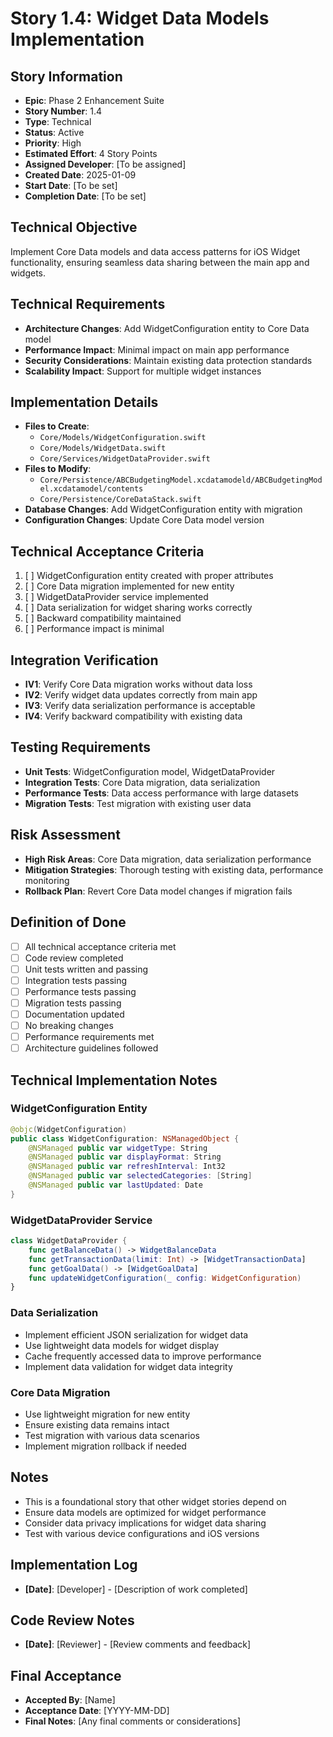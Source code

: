 # Story 1.4: Widget Data Models Implementation

## Story Information
- **Epic**: Phase 2 Enhancement Suite
- **Story Number**: 1.4
- **Type**: Technical
- **Status**: Active
- **Priority**: High
- **Estimated Effort**: 4 Story Points
- **Assigned Developer**: [To be assigned]
- **Created Date**: 2025-01-09
- **Start Date**: [To be set]
- **Completion Date**: [To be set]

## Technical Objective
Implement Core Data models and data access patterns for iOS Widget functionality, ensuring seamless data sharing between the main app and widgets.

## Technical Requirements
- **Architecture Changes**: Add WidgetConfiguration entity to Core Data model
- **Performance Impact**: Minimal impact on main app performance
- **Security Considerations**: Maintain existing data protection standards
- **Scalability Impact**: Support for multiple widget instances

## Implementation Details
- **Files to Create**: 
  - `Core/Models/WidgetConfiguration.swift`
  - `Core/Models/WidgetData.swift`
  - `Core/Services/WidgetDataProvider.swift`
- **Files to Modify**: 
  - `Core/Persistence/ABCBudgetingModel.xcdatamodeld/ABCBudgetingModel.xcdatamodel/contents`
  - `Core/Persistence/CoreDataStack.swift`
- **Database Changes**: Add WidgetConfiguration entity with migration
- **Configuration Changes**: Update Core Data model version

## Technical Acceptance Criteria
1. [ ] WidgetConfiguration entity created with proper attributes
2. [ ] Core Data migration implemented for new entity
3. [ ] WidgetDataProvider service implemented
4. [ ] Data serialization for widget sharing works correctly
5. [ ] Backward compatibility maintained
6. [ ] Performance impact is minimal

## Integration Verification
- **IV1**: Verify Core Data migration works without data loss
- **IV2**: Verify widget data updates correctly from main app
- **IV3**: Verify data serialization performance is acceptable
- **IV4**: Verify backward compatibility with existing data

## Testing Requirements
- **Unit Tests**: WidgetConfiguration model, WidgetDataProvider
- **Integration Tests**: Core Data migration, data serialization
- **Performance Tests**: Data access performance with large datasets
- **Migration Tests**: Test migration with existing user data

## Risk Assessment
- **High Risk Areas**: Core Data migration, data serialization performance
- **Mitigation Strategies**: Thorough testing with existing data, performance monitoring
- **Rollback Plan**: Revert Core Data model changes if migration fails

## Definition of Done
- [ ] All technical acceptance criteria met
- [ ] Code review completed
- [ ] Unit tests written and passing
- [ ] Integration tests passing
- [ ] Performance tests passing
- [ ] Migration tests passing
- [ ] Documentation updated
- [ ] No breaking changes
- [ ] Performance requirements met
- [ ] Architecture guidelines followed

## Technical Implementation Notes

### WidgetConfiguration Entity
```swift
@objc(WidgetConfiguration)
public class WidgetConfiguration: NSManagedObject {
    @NSManaged public var widgetType: String
    @NSManaged public var displayFormat: String
    @NSManaged public var refreshInterval: Int32
    @NSManaged public var selectedCategories: [String]
    @NSManaged public var lastUpdated: Date
}
```

### WidgetDataProvider Service
```swift
class WidgetDataProvider {
    func getBalanceData() -> WidgetBalanceData
    func getTransactionData(limit: Int) -> [WidgetTransactionData]
    func getGoalData() -> [WidgetGoalData]
    func updateWidgetConfiguration(_ config: WidgetConfiguration)
}
```

### Data Serialization
- Implement efficient JSON serialization for widget data
- Use lightweight data models for widget display
- Cache frequently accessed data to improve performance
- Implement data validation for widget data integrity

### Core Data Migration
- Use lightweight migration for new entity
- Ensure existing data remains intact
- Test migration with various data scenarios
- Implement migration rollback if needed

## Notes
- This is a foundational story that other widget stories depend on
- Ensure data models are optimized for widget performance
- Consider data privacy implications for widget data sharing
- Test with various device configurations and iOS versions

## Implementation Log
- **[Date]**: [Developer] - [Description of work completed]

## Code Review Notes
- **[Date]**: [Reviewer] - [Review comments and feedback]

## Final Acceptance
- **Accepted By**: [Name]
- **Acceptance Date**: [YYYY-MM-DD]
- **Final Notes**: [Any final comments or considerations]

